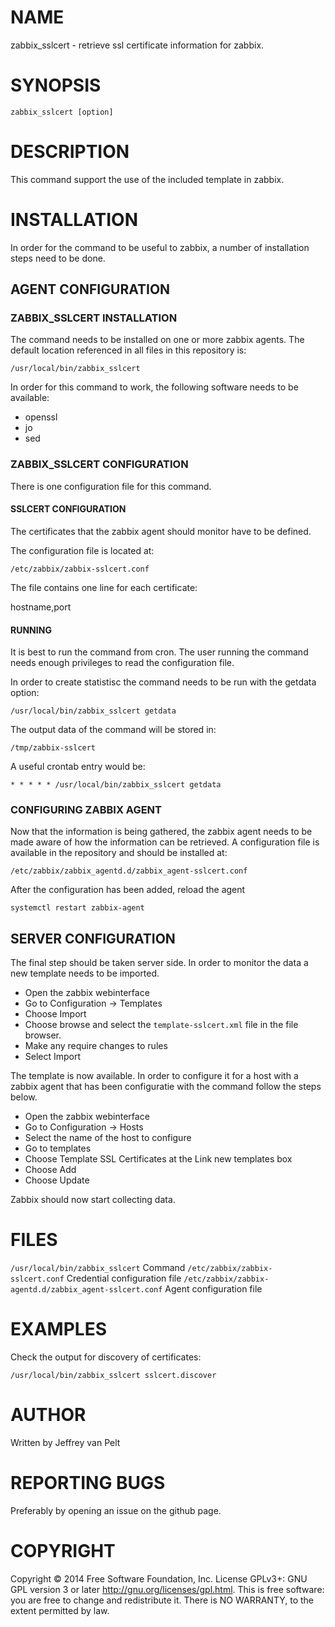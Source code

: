 # NAME

zabbix_sslcert - retrieve ssl certificate information for zabbix.

# SYNOPSIS

`zabbix_sslcert [option]`

# DESCRIPTION

This command support the use of the included template in zabbix.

# INSTALLATION

In order for the command to be useful to zabbix, a number of installation steps
need to be done.

## AGENT CONFIGURATION

### ZABBIX_SSLCERT INSTALLATION

The command needs to be installed on one or more zabbix agents. The default location
referenced in all files in this repository is:

`/usr/local/bin/zabbix_sslcert`

In order for this command to work, the following software needs to be available:

* openssl
* jo
* sed

### ZABBIX_SSLCERT CONFIGURATION

There is one configuration file for this command.

#### SSLCERT CONFIGURATION

The certificates that the zabbix agent should monitor have to be defined.

The configuration file is located at:

`/etc/zabbix/zabbix-sslcert.conf`

The file contains one line for each certificate:

hostname,port

#### RUNNING

It is best to run the command from cron. The user running the command needs enough
privileges to read the configuration file.

In order to create statistisc the command needs to be run with the getdata option:

`/usr/local/bin/zabbix_sslcert getdata`

The output data of the command will be stored in:

`/tmp/zabbix-sslcert`

A useful crontab entry would be:

`* * * * * /usr/local/bin/zabbix_sslcert getdata`

### CONFIGURING ZABBIX AGENT

Now that the information is being gathered, the zabbix agent needs to be made aware
of how the information can be retrieved. A configuration file is available in the
repository and should be installed at:

`/etc/zabbix/zabbix_agentd.d/zabbix_agent-sslcert.conf`

After the configuration has been added, reload the agent

`systemctl restart zabbix-agent`

## SERVER CONFIGURATION

The final step should be taken server side. In order to monitor the data a new
template needs to be imported.

* Open the zabbix webinterface
* Go to Configuration -> Templates
* Choose Import
* Choose browse and select the `template-sslcert.xml` file in the file browser.
* Make any require changes to rules
* Select Import

The template is now available. In order to configure it for a host with a zabbix
agent that has been configuratie with the command follow the steps below.

* Open the zabbix webinterface
* Go to Configuration -> Hosts
* Select the name of the host to configure
* Go to templates
* Choose Template SSL Certificates at the Link new templates box
* Choose Add
* Choose Update

Zabbix should now start collecting data.

# FILES

`/usr/local/bin/zabbix_sslcert` Command
`/etc/zabbix/zabbix-sslcert.conf` Credential configuration file
`/etc/zabbix/zabbix-agentd.d/zabbix_agent-sslcert.conf` Agent configuration file

# EXAMPLES

Check the output for discovery of certificates:

`/usr/local/bin/zabbix_sslcert sslcert.discover`

# AUTHOR

Written by Jeffrey van Pelt

# REPORTING BUGS

Preferably by opening an issue on the github page.

# COPYRIGHT

Copyright  ©  2014  Free Software Foundation, Inc.  License GPLv3+: GNU
GPL version 3 or later <http://gnu.org/licenses/gpl.html>.
This is free software: you are free  to  change  and  redistribute  it.
There is NO WARRANTY, to the extent permitted by law.
